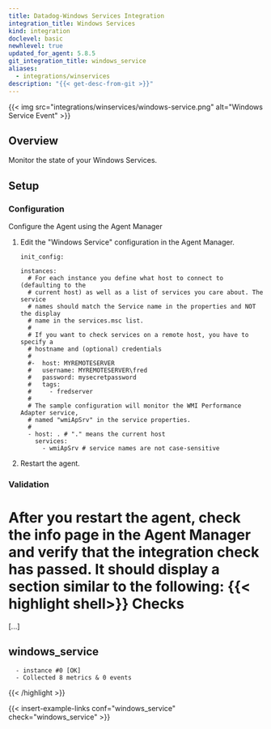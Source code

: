 ```yaml
---
title: Datadog-Windows Services Integration
integration_title: Windows Services
kind: integration
doclevel: basic
newhlevel: true
updated_for_agent: 5.8.5
git_integration_title: windows_service
aliases:
  - integrations/winservices
description: "{{< get-desc-from-git >}}"
---
```


{{< img src="integrations/winservices/windows-service.png" alt="Windows Service Event" >}}

## Overview

Monitor the state of your Windows Services.

## Setup
### Configuration

Configure the Agent using the Agent Manager

1.  Edit the "Windows Service" configuration in the Agent Manager.

        init_config:

        instances:
          # For each instance you define what host to connect to (defaulting to the
          # current host) as well as a list of services you care about. The service
          # names should match the Service name in the properties and NOT the display
          # name in the services.msc list.
          #
          # If you want to check services on a remote host, you have to specify a
          # hostname and (optional) credentials
          #
          #-  host: MYREMOTESERVER
          #   username: MYREMOTESERVER\fred
          #   password: mysecretpassword
          #   tags:
          #     - fredserver
          #
          # The sample configuration will monitor the WMI Performance Adapter service,
          # named "wmiApSrv" in the service properties.
          #
          - host: . # "." means the current host
            services:
              - wmiApSrv # service names are not case-sensitive


2.  Restart the agent.

### Validation

After you restart the agent, check the info page in the Agent Manager and verify that the integration check has passed. It should display a section similar to the following:
{{< highlight shell>}}
Checks
======

  [...]

  windows_service
  ---------------
      - instance #0 [OK]
      - Collected 8 metrics & 0 events
{{< /highlight >}}

{{< insert-example-links conf="windows_service" check="windows_service" >}}
